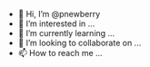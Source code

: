 - 👋 Hi, I’m @pnewberry
- 👀 I’m interested in ...
- 🌱 I’m currently learning ...
- 💞️ I’m looking to collaborate on ...
- 📫 How to reach me ...

<!---
pnewberry/pnewberry is a ✨ special ✨ repository because its `README.md` (this file) appears on your GitHub profile.
You can click the Preview link to take a look at your changes.
--->
